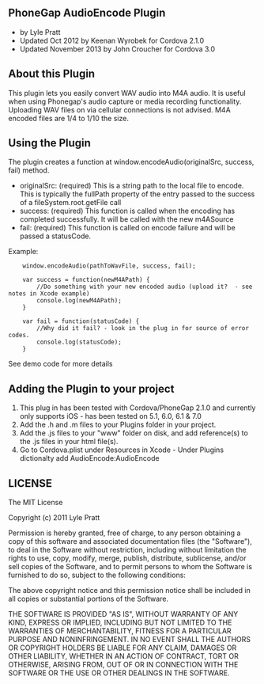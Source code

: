 ## PhoneGap AudioEncode Plugin ##
 * by Lyle Pratt
 * Updated Oct 2012 by Keenan Wyrobek for Cordova 2.1.0
 * Updated November 2013 by John Croucher for Cordova 3.0

## About this Plugin ##

This plugin lets you easily convert WAV audio into M4A audio. It is useful when using Phonegap's audio capture or media recording functionality. Uploading WAV files on via cellular connections is not advised. M4A encoded files are 1/4 to 1/10 the size.

## Using the Plugin ##

The plugin creates a function at window.encodeAudio(originalSrc, success, fail) method.
 * originalSrc: (required) This is a string path to the local file to encode. This is typically the fullPath property of the entry passed to the success of a fileSystem.root.getFile call
 * success: (required) This function is called when the encoding has completed successfully. It will be called with the new m4ASource 
 * fail: (required) This function is called on encode failure and will be passed a statusCode.

Example:

		window.encodeAudio(pathToWavFile, success, fail);

		var success = function(newM4APath) {
			//Do something with your new encoded audio (upload it?  - see notes in Xcode example)
			console.log(newM4APath);
		}

		var fail = function(statusCode) {
			//Why did it fail? - look in the plug in for source of error codes.
			console.log(statusCode);
		}

See demo code for more details

## Adding the Plugin to your project ##

1. This plug in has been tested with Cordova/PhoneGap 2.1.0 and currently only supports iOS - has been tested on 5.1, 6.0, 6.1 & 7.0
2. Add the .h and .m files to your Plugins folder in your project.
3. Add the .js files to your "www" folder on disk, and add reference(s) to the .js files in your html file(s).
4. Go to Cordova.plist under Resources in Xcode - Under Plugins dictionalty add AudioEncode:AudioEncode


## LICENSE ##

The MIT License

Copyright (c) 2011 Lyle Pratt

Permission is hereby granted, free of charge, to any person obtaining a copy of this software and associated documentation files (the "Software"), to deal in the Software without restriction, including without limitation the rights to use, copy, modify, merge, publish, distribute, sublicense, and/or sell copies of the Software, and to permit persons to whom the Software is furnished to do so, subject to the following conditions:

The above copyright notice and this permission notice shall be included in all copies or substantial portions of the Software.

THE SOFTWARE IS PROVIDED "AS IS", WITHOUT WARRANTY OF ANY KIND, EXPRESS OR IMPLIED, INCLUDING BUT NOT LIMITED TO THE WARRANTIES OF MERCHANTABILITY, FITNESS FOR A PARTICULAR PURPOSE AND NONINFRINGEMENT. IN NO EVENT SHALL THE AUTHORS OR COPYRIGHT HOLDERS BE LIABLE FOR ANY CLAIM, DAMAGES OR OTHER LIABILITY, WHETHER IN AN ACTION OF CONTRACT, TORT OR OTHERWISE, ARISING FROM, OUT OF OR IN CONNECTION WITH THE SOFTWARE OR THE USE OR OTHER DEALINGS IN THE SOFTWARE.

